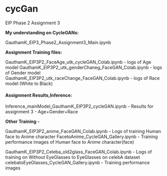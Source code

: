 # cycGan
EIP Phase 2 Assignment 3


**My understanding on CycleGANs:**

GauthamK_EIP3_Phase2_Assignment3_Main.ipynb


**Assignment Training files:**

GauthamK_EIP3P2_FaceAge_utk_cycleGAN_Colab.ipynb              - logs of Age model
GauthamK_EIP3P2_utk_genderChaneg_FaceGAN_Colab.ipynb          - logs of Gender model
GauthamK_EIP3P2_utk_raceChange_FaceGAN_Colab.ipynb            - logs of Race model (White to Black)


 #### Assignment Results,Inference: 

Inference_mainModel_GauthamK_EIP3P2_cycleGAN.ipynb            - Results for assignment 3  - Age+Gender+Race






**Other Training -**

GauthamK_EIP3P2_anime_FaceGAN_Colab.ipynb                     - Logs of training Human face to Anime character
FacetoAnime_CycleGAN_Gallery.ipynb                            - Training performance images of Human face to Anime character(face)

GauthamK_EIP3P2_Celeba_old2glass_FaceGAN_Colab.ipynb          - Logs of training on Without EyeGlasses to EyeGlasses on celebA dataset
celebatoEyeGlasses_CycleGAN_Gallery.ipynb                     - Training performance images 

